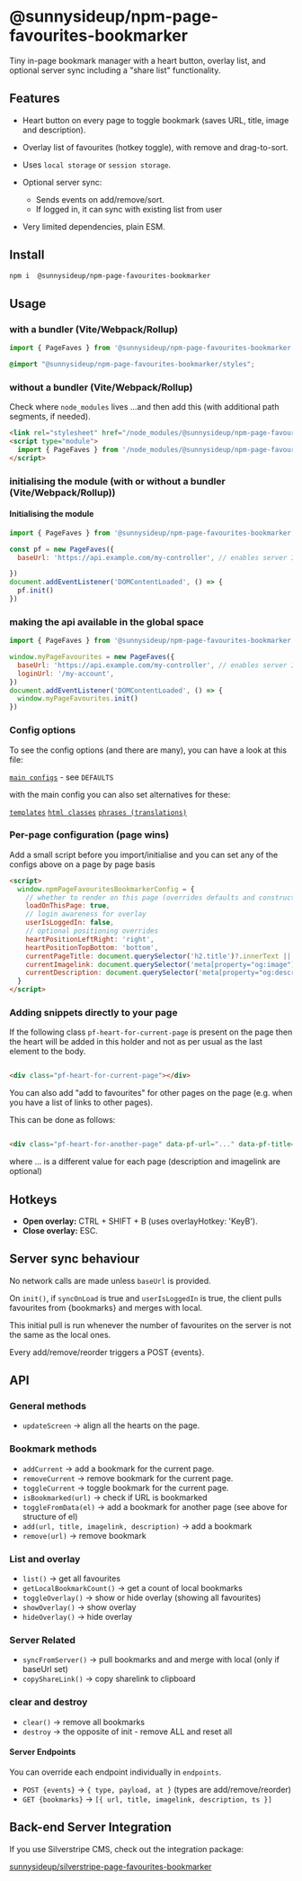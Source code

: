 # @sunnysideup/npm-page-favourites-bookmarker

Tiny in-page bookmark manager with a heart button, overlay list, and optional server sync including a "share list" functionality.

## Features

- Heart button on every page to toggle bookmark (saves URL, title, image and description).
- Overlay list of favourites (hotkey toggle), with remove and drag-to-sort.
- Uses `local storage` or `session storage`.
- Optional server sync:
  - Sends events on add/remove/sort.
  - If logged in, it can sync with existing list from user

- Very limited dependencies, plain ESM.

## Install

```bash
npm i  @sunnysideup/npm-page-favourites-bookmarker
```

## Usage

### with a bundler (Vite/Webpack/Rollup)

```js
import { PageFaves } from '@sunnysideup/npm-page-favourites-bookmarker';
```

```scss
@import "@sunnysideup/npm-page-favourites-bookmarker/styles";
```

### without a bundler (Vite/Webpack/Rollup)

Check where `node_modules` lives ...and then add this (with additional path segments, if needed).

```html
<link rel="stylesheet" href="/node_modules/@sunnysideup/npm-page-favourites-bookmarker/src/index.css">
<script type="module">
  import { PageFaves } from '/node_modules/@sunnysideup/npm-page-favourites-bookmarker/src/index.js'
</script>

```

### initialising the module (with or without a bundler (Vite/Webpack/Rollup))

#### Initialising the module

```js
import { PageFaves } from '@sunnysideup/npm-page-favourites-bookmarker'

const pf = new PageFaves({
  baseUrl: 'https://api.example.com/my-controller', // enables server I/O

})
document.addEventListener('DOMContentLoaded', () => {
  pf.init()
})

```

### making the api available in the global space

```js
import { PageFaves } from '@sunnysideup/npm-page-favourites-bookmarker'

window.myPageFavourites = new PageFaves({
  baseUrl: 'https://api.example.com/my-controller', // enables server I/O
  loginUrl: '/my-account',
})
document.addEventListener('DOMContentLoaded', () => {
  window.myPageFavourites.init()
})
```

### Config options

To see the config options (and there are many), you can have a look at this file:

[`main configs`](src/index.js) - see `DEFAULTS`

with the main config you can also set alternatives for these:

[`templates`](src/definitions/templates.js)
[`html classes`](src/definitions/html-classes.js)
[`phrases (translations)`](src/lang/phrases.js)

### Per-page configuration (page wins)

Add a small script before you import/initialise
and you can set any of the configs above on a page by page basis

```html
<script>
  window.npmPageFavouritesBookmarkerConfig = {
    // whether to render on this page (overrides defaults and constructor opts)
    loadOnThisPage: true,
    // login awareness for overlay
    userIsLoggedIn: false,
    // optional positioning overrides
    heartPositionLeftRight: 'right',
    heartPositionTopBottom: 'bottom',
    currentPageTitle: document.querySelector('h2.title')?.innerText || ''
    currentImagelink: document.querySelector('meta[property="og:image"]')?.content || ''
    currentDescription: document.querySelector('meta[property="og:description"]')?.content || ''
  }
</script>

```

### Adding snippets directly to your page

If the following class `pf-heart-for-current-page` is present on the page then the heart will be added in this holder
and not as per usual as the last element to the body.

```html

<div class="pf-heart-for-current-page"></div>

```

You can also add "add to favourites" for other pages on the page (e.g. when you have a list of links to other pages).

This can be done as follows:

```html

<div class="pf-heart-for-another-page" data-pf-url="..." data-pf-title="..." data-pf-description="..." data-pf-imagelink="..." ></div>

```

where ... is a different value for each page (description and imagelink are optional)

## Hotkeys

- **Open overlay:** CTRL + SHIFT + B (uses overlayHotkey: 'KeyB').
- **Close overlay:** ESC.

## Server sync behaviour

No network calls are made unless `baseUrl` is provided.

On `init()`, if `syncOnLoad` is true and `userIsLoggedIn` is true, the client pulls favourites from {bookmarks} and merges with local.

This initial pull is run whenever the number of favourites on the server is not the same as the local ones. 

Every add/remove/reorder triggers a POST {events}.

## API

### General methods

- `updateScreen` → align all the hearts on the page.

### Bookmark methods

- `addCurrent` → add a bookmark for the current page.
- `removeCurrent` → remove bookmark for the current page.
- `toggleCurrent` → toggle bookmark for the current page.
- `isBookmarked(url)` → check if URL is bookmarked
- `toggleFromData(el)` → add a bookmark for another page (see above for structure of el)
- `add(url, title, imagelink, description)` → add a bookmark
- `remove(url)` → remove bookmark

### List and overlay

- `list()` → get all favourites
- `getLocalBookmarkCount()` → get a count of local bookmarks
- `toggleOverlay()` → show or hide overlay (showing all favourites)
- `showOverlay()` → show overlay
- `hideOverlay()` → hide overlay


### Server Related

- `syncFromServer()` → pull bookmarks and and merge with local (only if baseUrl set)
- `copyShareLink()` → copy sharelink to clipboard

### clear and destroy

- `clear()` → remove all bookmarks
- `destroy` → the opposite of init - remove ALL and reset all

#### Server Endpoints

You can override each endpoint individually in `endpoints`.

- `POST {events}` → `{ type, payload, at }` (types are add/remove/reorder)  
- `GET {bookmarks}` → `[{ url, title, imagelink, description, ts }]`  

## Back-end Server Integration

If you use Silverstripe CMS, check out the integration package:

[sunnysideup/silverstripe-page-favourites-bookmarker](https://github.com/sunnysideup/silverstripe-page-favourites-bookmarker)

